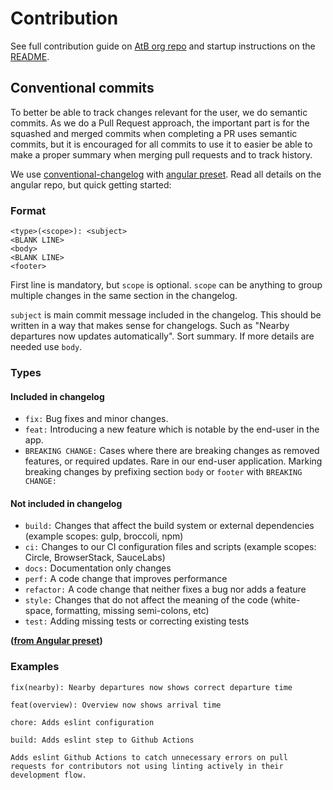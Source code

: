 # Contribution

See full contribution guide on [AtB org repo](https://github.com/AtB-AS/org/blob/master/CONTRIBUTING.md) and
startup instructions on the [README](./README.md#getting-started).

## Conventional commits

To better be able to track changes relevant for the user, we do semantic commits. As we do a Pull Request approach, the important part is for the squashed and merged commits when completing a PR uses semantic commits, but it is encouraged for all commits to use it to easier be able to make a proper summary when merging pull requests and to track history.

We use [conventional-changelog](https://www.conventionalcommits.org/en/v1.0.0-beta.4/#summary) with [angular preset](https://github.com/angular/angular/blob/master/CONTRIBUTING.md#-commit-message-guidelines). Read all details on the angular repo, but quick getting started:

### Format

```
<type>(<scope>): <subject>
<BLANK LINE>
<body>
<BLANK LINE>
<footer>
```

First line is mandatory, but `scope` is optional. `scope` can be anything to group multiple changes in the same section in the changelog.

`subject` is main commit message included in the changelog. This should be written in a way that makes sense for changelogs. Such as "Nearby departures now updates automatically". Sort summary. If more details are needed use `body`.

### Types

#### Included in changelog

- `fix:` Bug fixes and minor changes.
- `feat:` Introducing a new feature which is notable by the end-user in the app.
- `BREAKING CHANGE:` Cases where there are breaking changes as removed features, or required updates. Rare in our end-user application. Marking breaking changes by prefixing section `body` or `footer` with `BREAKING CHANGE:`

#### Not included in changelog

- `build:` Changes that affect the build system or external dependencies (example scopes: gulp, broccoli, npm)
- `ci:` Changes to our CI configuration files and scripts (example scopes: Circle, BrowserStack, SauceLabs)
- `docs:` Documentation only changes
- `perf:` A code change that improves performance
- `refactor:` A code change that neither fixes a bug nor adds a feature
- `style:` Changes that do not affect the meaning of the code (white-space, formatting, missing semi-colons, etc)
- `test:` Adding missing tests or correcting existing tests

**([from Angular preset](https://github.com/angular/angular/blob/master/CONTRIBUTING.md#type))**

### Examples

```
fix(nearby): Nearby departures now shows correct departure time
```

```
feat(overview): Overview now shows arrival time
```

```
chore: Adds eslint configuration
```

```
build: Adds eslint step to Github Actions

Adds eslint Github Actions to catch unnecessary errors on pull requests for contributors not using linting actively in their development flow.
```
